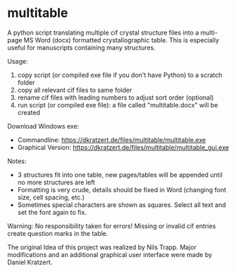 # multitable

A python script translating multiple cif crystal structure files into a multi-page MS Word (docx) formatted crystallographic table.
This is especially useful for manuscripts containing many structures.

Usage:
1. copy script (or compiled exe file if you don't have Python) to a scratch folder
2. copy all relevant cif files to same folder
3. rename cif files with leading numbers to adjust sort order (optional)
4. run script (or compiled exe file): a file called "multitable.docx" will be created

Download Windows exe:
* Commandline: https://dkratzert.de/files/multitable/multitable.exe
* Graphical Version: https://dkratzert.de/files/multitable/multitable_gui.exe

Notes:
- 3 structures fit into one table, new pages/tables will be appended until no more structures are left
- Formatting is very crude, details should be fixed in Word (changing font size, cell spacing, etc.)
- Sometimes special characters are shown as squares. Select all text and set the font again to fix.

Warning:
No responsibility taken for errors! Missing or invalid cif entries create question marks in the table.


The original Idea of this project was realized by Nils Trapp. Major modifications and an
additional graphical user interface were made by Daniel Kratzert.
